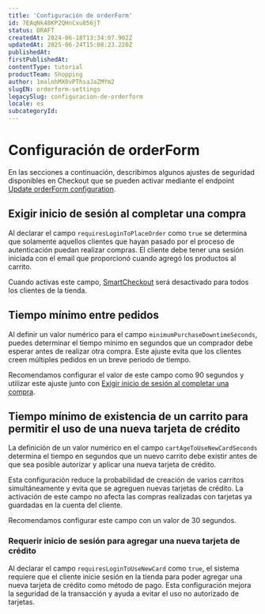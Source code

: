 ```yaml
---
title: 'Configuración de orderForm'
id: 7EAqNk48KP2QHnCxu856jT
status: DRAFT
createdAt: 2024-06-18T13:34:07.902Z
updatedAt: 2025-06-24T15:08:23.220Z
publishedAt: 
firstPublishedAt: 
contentType: tutorial
productTeam: Shopping
author: 1malnhMX0vPThsaJaZMYm2
slugEN: orderform-settings
legacySlug: configuracion-de-orderform
locale: es
subcategoryId: 
---
```


# Configuración de orderForm

En las secciones a continuación, describimos algunos ajustes de seguridad disponibles en Checkout que se pueden activar mediante el endpoint[ Update orderForm configuration](https://developers.vtex.com/docs/api-reference/checkout-api#post-/api/checkout/pvt/configuration/orderForm).

## Exigir inicio de sesión al completar una compra

Al declarar el campo `requiresLoginToPlaceOrder` como `true` se determina que solamente aquellos clientes que hayan pasado por el proceso de autenticación puedan realizar compras. El cliente debe tener una sesión iniciada con el email que proporcionó cuando agregó los productos al carrito.

Cuando activas este campo, [SmartCheckout](https://help.vtex.com/es/tutorial/smartcheckout-security--3SrJuuhrqwePUg1rp1exfB) será desactivado para todos los clientes de la tienda.

## Tiempo mínimo entre pedidos

Al definir un valor numérico para el campo `minimumPurchaseDowntimeSeconds`, puedes determinar el tiempo mínimo en segundos que un comprador debe esperar antes de realizar otra compra. Este ajuste evita que los clientes creen múltiples pedidos en un breve periodo de tiempo.

Recomendamos configurar el valor de este campo como 90 segundos y utilizar este ajuste junto con [Exigir inicio de sesión al completar una compra](#exigir-inicio-de-sesion-al-completar-una-compra).

## Tiempo mínimo de existencia de un carrito para permitir el uso de una nueva tarjeta de crédito

La definición de un valor numérico en el campo `cartAgeToUseNewCardSeconds` determina el tiempo en segundos que un nuevo carrito debe existir antes de que sea posible autorizar y aplicar una nueva tarjeta de crédito.

Esta configuración reduce la probabilidad de creación de varios carritos simultáneamente y evita que se agreguen nuevas tarjetas de crédito. La activación de este campo no afecta las compras realizadas con tarjetas ya guardadas en la cuenta del cliente.

Recomendamos configurar este campo con un valor de 30 segundos.

### Requerir inicio de sesión para agregar una nueva tarjeta de crédito

Al declarar el campo `requiresLoginToUseNewCard` como `true`, el sistema requiere que el cliente inicie sesión en la tienda para poder agregar una nueva tarjeta de crédito como método de pago. Esta configuración mejora la seguridad de la transacción y ayuda a evitar el uso no autorizado de tarjetas.
